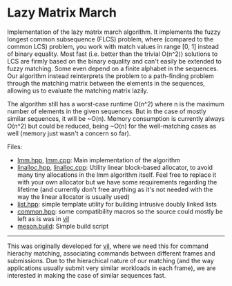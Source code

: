 # Lazy Matrix March

Implementation of the lazy matrix march algorithm.
It implements the fuzzy longest common subsequence (FLCS) problem,
where (compared to the common LCS) problem, you work with
match values in range [0, 1] instead of binary equality. Most
fast (i.e. better than the trivial O(n^2)) solutions to LCS
are firmly based on the binary equality and can't easily be
extended to fuzzy matching. Some even depend on a finite alphabet
in the sequences. Our algorithm instead reinterprets the problem
to a path-finding problem through the matching matrix between the
elements in the sequences, allowing us to evaluate the matching matrix lazily.

The algorithm still has a worst-case runtime O(n^2) where n is the
maximum number of elements in the given sequences. But in the case
of mostly similar sequences, it will be ~O(n).
Memory consumption is currently always O(n^2) but could be reduced, 
being ~O(n) for the well-matching cases as well (memory just wasn't
a concern so far).

Files:
- [lmm.hpp](lmm.hpp), [lmm.cpp](lmm.cpp): Main implementation of the algorithm
- [linalloc.hpp](linalloc.hpp), [linalloc.cpp](linalloc.cpp): Utility linear
  block-based allocator, to avoid many tiny allocations in the lmm algorithm
  itself. Feel free to replace it with your own allocator but we have
  some requirements regarding the lifetime (and currently don't
  free anything as it's not needed with the way the linear allocator
  is usually used)
- [list.hpp](list.hpp): simple template utility for building intrusive doubly linked lists
- [common.hpp](common.hpp): some compatibility macros so the source could mostly
  be left as is was in [vil](github.com/nyorain/vil)
- [meson.build](meson.build): Simple build script

---

This was originally developed for [vil](https://github.com/nyorain/vil),
where we need this for command hierachy matching, associating
commands between different frames and submissions.
Due to the hierachical nature of our matching (and the way applications
usually submit very similar workloads in each frame), we are interested
in making the case of similar sequences fast.
